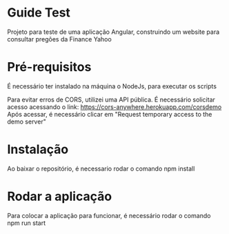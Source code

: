 # Guide Test

Projeto para teste de uma aplicação Angular, construindo um website para consultar pregões da Finance Yahoo

# Pré-requisitos
 
É necessário ter instalado na máquina o NodeJs, para executar os scripts

Para evitar erros de CORS, utilizei uma API pública. É necessário solicitar acesso acessando o link: https://cors-anywhere.herokuapp.com/corsdemo
Após acessar, é necessário clicar em "Request temporary access to the demo server"
 
# Instalação
 
Ao baixar o repositório, é necessario rodar o comando npm install
 
# Rodar a aplicação
Para colocar a aplicação para funcionar, é necessário rodar o comando npm run start
